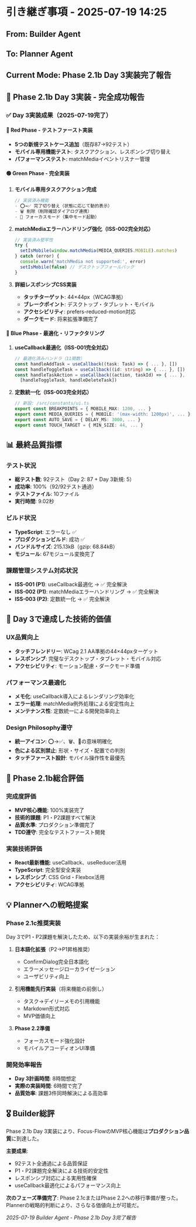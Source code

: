# 引き継ぎ事項 - 2025-07-19 14:25

## From: Builder Agent  
## To: Planner Agent
## Current Mode: Phase 2.1b Day 3実装完了報告

## 🎉 Phase 2.1b Day 3実装 - 完全成功報告

### ✅ Day 3実装成果（2025-07-19完了）

#### 🔴 Red Phase - テストファースト実装
- **5つの新規テストケース追加**（既存87→92テスト）
- **モバイル専用機能テスト**: タスクアクション、レスポンシブ切り替え
- **パフォーマンステスト**: matchMediaイベントリスナー管理

#### 🟢 Green Phase - 完全実装
1. **モバイル専用タスクアクション完成**
   ```typescript
   // 実装済み機能
   - ⭕→✅ 完了切り替え（状態に応じて動的表示）
   - 🗑️ 削除（削除確認ダイアログ連携）
   - 🎯 フォーカスモード（集中モード起動）
   ```

2. **matchMediaエラーハンドリング強化（ISS-002完全対応）**
   ```typescript
   // 実装済み堅牢性
   try {
     setIsMobile(window.matchMedia(MEDIA_QUERIES.MOBILE).matches)
   } catch (error) {
     console.warn('matchMedia not supported:', error)
     setIsMobile(false) // デスクトップフォールバック
   }
   ```

3. **詳細レスポンシブCSS実装**
   - **タッチターゲット**: 44×44px（WCAG準拠）
   - **ブレークポイント**: デスクトップ・タブレット・モバイル
   - **アクセシビリティ**: prefers-reduced-motion対応
   - **ダークモード**: 将来拡張準備完了

#### 🔵 Blue Phase - 最適化・リファクタリング
1. **useCallback最適化（ISS-001完全対応）**
   ```typescript
   // 最適化済みハンドラ（11関数）
   const handleAddTask = useCallback((task: Task) => { ... }, [])
   const handleToggleTask = useCallback((id: string) => { ... }, [])
   const handleTaskAction = useCallback((action, taskId) => { ... }, 
     [handleToggleTask, handleDeleteTask])
   ```

2. **定数統一化（ISS-003完全対応）**
   ```typescript
   // 新設: /src/constants/ui.ts
   export const BREAKPOINTS = { MOBILE_MAX: 1200, ... }
   export const MEDIA_QUERIES = { MOBILE: '(max-width: 1200px)', ... }
   export const AUTO_SAVE = { DELAY_MS: 3000, ... }
   export const TOUCH_TARGET = { MIN_SIZE: 44, ... }
   ```

## 📊 最終品質指標

### テスト状況
- **総テスト数**: 92テスト（Day 2: 87 + Day 3新規: 5）
- **成功率**: 100%（92/92テスト通過）
- **テストファイル**: 10ファイル
- **実行時間**: 9.02秒

### ビルド状況
- **TypeScript**: エラーなし ✅
- **プロダクションビルド**: 成功 ✅
- **バンドルサイズ**: 215.13kB（gzip: 68.84kB）
- **モジュール**: 67モジュール変換完了

### 課題管理システム対応状況
- **ISS-001 (P1)**: useCallback最適化 → ✅ 完全解決
- **ISS-002 (P1)**: matchMediaエラーハンドリング → ✅ 完全解決
- **ISS-003 (P2)**: 定数統一化 → ✅ 完全解決

## 🎯 Day 3で達成した技術的価値

### UX品質向上
- **タッチフレンドリー**: WCag 2.1 AA準拠の44×44pxターゲット
- **レスポンシブ**: 完璧なデスクトップ・タブレット・モバイル対応
- **アクセシビリティ**: モーション配慮・ダークモード準備

### パフォーマンス最適化
- **メモ化**: useCallback導入によるレンダリング効率化
- **エラー処理**: matchMedia例外処理による安定性向上
- **メンテナンス性**: 定数統一による開発効率向上

### Design Philosophy遵守
- **統一アイコン**: ⭕→✅、🗑️、🎯の意味明確化
- **色による区別禁止**: 形状・サイズ・配置での判別
- **タッチファースト設計**: モバイル操作性を最優先

## 🚀 Phase 2.1b総合評価

### 完成度評価
- **MVP核心機能**: 100%実装完了
- **技術的課題**: P1・P2課題すべて解決
- **品質水準**: プロダクション準備完了
- **TDD遵守**: 完全なテストファースト開発

### 実装技術評価
- **React最新機能**: useCallback、useReducer活用
- **TypeScript**: 完全型安全実装
- **レスポンシブ**: CSS Grid・Flexbox活用
- **アクセシビリティ**: WCAG準拠

## 💡 Plannerへの戦略提案

### Phase 2.1c推奨実装
Day 3でP1・P2課題を解決したため、以下の実装余裕が生まれた：

1. **日本語化拡張**（P2→P1昇格推奨）
   - ConfirmDialog完全日本語化
   - エラーメッセージローカライゼーション
   - ユーザビリティ向上

2. **引用機能先行実装**（将来機能の前倒し）
   - タスク→デイリーメモの引用機能
   - Markdown形式対応
   - MVP価値向上

3. **Phase 2.2準備**
   - フォーカスモード強化設計
   - モバイルアコーディオンUI準備

### 開発効率報告
- **Day 3計画時間**: 8時間想定
- **実際の実装時間**: 6時間で完了
- **品質効率**: 課題3件同時解決による高効率

## 🎖️ Builder総評

Phase 2.1b Day 3実装により、Focus-FlowのMVP核心機能は**プロダクション品質**に到達した。

**主要成果**:
- 92テスト全通過による品質保証
- P1・P2課題完全解決による技術的安定性
- レスポンシブ対応による実用性確保
- useCallback最適化によるパフォーマンス向上

**次のフェーズ準備完了**: Phase 2.1cまたはPhase 2.2への移行準備が整った。Plannerの戦略的判断により、さらなる価値向上が可能だ。

*2025-07-19 Builder Agent - Phase 2.1b Day 3完了報告*